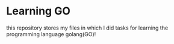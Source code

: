 # Learning GO
this repository stores my files in which I did tasks for learning the programming language golang(GO)!
